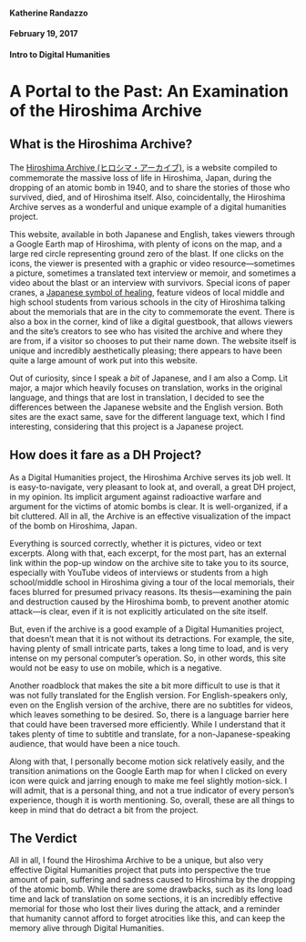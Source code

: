 #### Katherine Randazzo
#### February 19, 2017
#### Intro to Digital Humanities

# A Portal to the Past: An Examination of the Hiroshima Archive


## What is the Hiroshima Archive?
The [Hiroshima Archive (ヒロシマ・アーカイブ)]( http://hiroshima.archiving.jp/index_en.html), is a website compiled to commemorate the massive loss of life in Hiroshima, Japan, during the dropping of an atomic bomb in 1940, and to share the stories of those who survived, died, and of Hiroshima itself. Also, coincidentally, the Hiroshima Archive serves as a wonderful and unique example of a digital humanities project.  

This website, available in both Japanese and English, takes viewers through a Google Earth map of Hiroshima, with plenty of icons on the map, and a large red circle representing ground zero of the blast. If one clicks on the icons, the viewer is presented with a graphic or video resource—sometimes a picture, sometimes a translated text interview or memoir, and sometimes a video about the blast or an interview with survivors. Special icons of paper cranes, a [Japanese symbol of healing]( http://voices.nationalgeographic.com/2015/08/28/how-paper-cranes-become-a-symbol-of-healing-in-japan/), feature videos of local middle and high school students from various schools in the city of Hiroshima talking about the memorials that are in the city to commemorate the event. There is also a box in the corner, kind of like a digital guestbook, that allows viewers and the site’s creators to see who has visited the archive and where they are from, if a visitor so chooses to put their name down. The website itself is unique and incredibly aesthetically pleasing; there appears to have been quite a large amount of work put into this website.  

Out of curiosity, since I speak a *bit* of Japanese, and I am also a Comp. Lit major, a major which heavily focuses on translation, works in the original language, and things that are lost in translation, I decided to see the differences between the Japanese website and the English version. Both sites are the exact same, save for the different language text, which I find interesting, considering that this project is a Japanese project.


## How does it fare as a DH Project?
As a Digital Humanities project, the Hiroshima Archive serves its job well. It is easy-to-navigate, very pleasant to look at, and overall, a great DH project, in my opinion. Its implicit argument against radioactive warfare and argument for the victims of atomic bombs is clear. It is well-organized, if a bit cluttered. All in all, the Archive is an effective visualization of the impact of the bomb on Hiroshima, Japan.  

Everything is sourced correctly, whether it is pictures, video or text excerpts. Along with that, each excerpt, for the most part, has an external link within the pop-up window on the archive site to take you to its source, especially with YouTube videos of interviews or students from a high school/middle school in Hiroshima giving a tour of the local memorials, their faces blurred for presumed privacy reasons. Its thesis—examining the pain and destruction caused by the Hiroshima bomb, to prevent another atomic attack—is clear, even if it is not explicitly articulated on the site itself.  

But, even if the archive is a good example of a Digital Humanities project, that doesn’t mean that it is not without its detractions. For example, the site, having plenty of small intricate parts, takes a long time to load, and is very intense on my personal computer’s operation. So, in other words, this site would not be easy to use on mobile, which is a negative.  

Another roadblock that makes the site a bit more difficult to use is that it was not fully translated for the English version. For English-speakers only, even on the English version of the archive, there are no subtitles for videos, which leaves something to be desired. So, there is a language barrier here that could have been traversed more efficiently. While I understand that it takes plenty of time to subtitle and translate, for a non-Japanese-speaking audience, that would have been a nice touch.  

Along with that, I personally become motion sick relatively easily, and the transition animations on the Google Earth map for when I clicked on every icon were quick and jarring enough to make me feel slightly motion-sick. I will admit, that is a personal thing, and not a true indicator of every person’s experience, though it is worth mentioning. So, overall, these are all things to keep in mind that do detract a bit from the project.  


## The Verdict
All in all, I found the Hiroshima Archive to be a unique, but also very effective Digital Humanities project that puts into perspective the true amount of pain, suffering and sadness caused to Hiroshima by the dropping of the atomic bomb. While there are some drawbacks, such as its long load time and lack of translation on some sections, it is an incredibly effective memorial for those who lost their lives during the attack, and a reminder that humanity cannot afford to forget atrocities like this, and can keep the memory alive through Digital Humanities.
